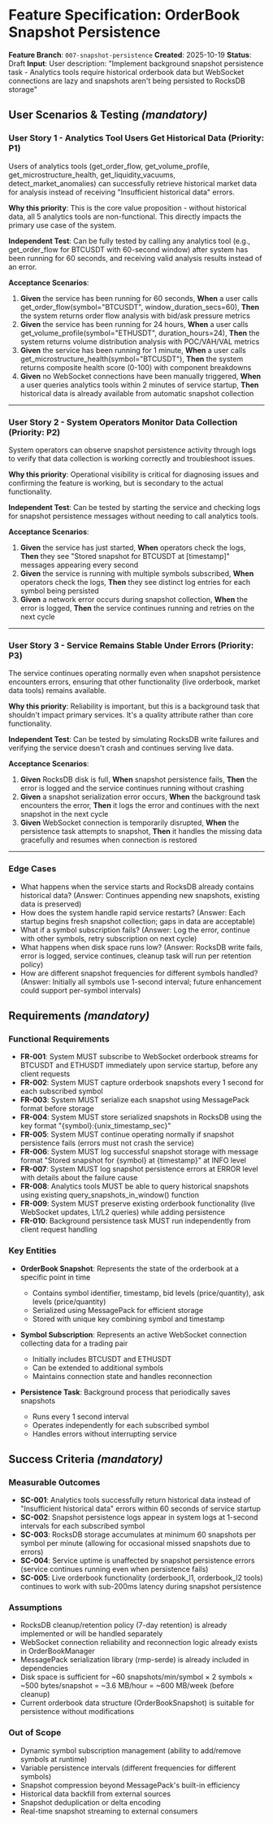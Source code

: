 # Feature Specification: OrderBook Snapshot Persistence

**Feature Branch**: `007-snapshot-persistence`
**Created**: 2025-10-19
**Status**: Draft
**Input**: User description: "Implement background snapshot persistence task - Analytics tools require historical orderbook data but WebSocket connections are lazy and snapshots aren't being persisted to RocksDB storage"

## User Scenarios & Testing *(mandatory)*

### User Story 1 - Analytics Tool Users Get Historical Data (Priority: P1)

Users of analytics tools (get_order_flow, get_volume_profile, get_microstructure_health, get_liquidity_vacuums, detect_market_anomalies) can successfully retrieve historical market data for analysis instead of receiving "Insufficient historical data" errors.

**Why this priority**: This is the core value proposition - without historical data, all 5 analytics tools are non-functional. This directly impacts the primary use case of the system.

**Independent Test**: Can be fully tested by calling any analytics tool (e.g., get_order_flow for BTCUSDT with 60-second window) after system has been running for 60 seconds, and receiving valid analysis results instead of an error.

**Acceptance Scenarios**:

1. **Given** the service has been running for 60 seconds, **When** a user calls get_order_flow(symbol="BTCUSDT", window_duration_secs=60), **Then** the system returns order flow analysis with bid/ask pressure metrics
2. **Given** the service has been running for 24 hours, **When** a user calls get_volume_profile(symbol="ETHUSDT", duration_hours=24), **Then** the system returns volume distribution analysis with POC/VAH/VAL metrics
3. **Given** the service has been running for 1 minute, **When** a user calls get_microstructure_health(symbol="BTCUSDT"), **Then** the system returns composite health score (0-100) with component breakdowns
4. **Given** no WebSocket connections have been manually triggered, **When** a user queries analytics tools within 2 minutes of service startup, **Then** historical data is already available from automatic snapshot collection

---

### User Story 2 - System Operators Monitor Data Collection (Priority: P2)

System operators can observe snapshot persistence activity through logs to verify that data collection is working correctly and troubleshoot issues.

**Why this priority**: Operational visibility is critical for diagnosing issues and confirming the feature is working, but is secondary to the actual functionality.

**Independent Test**: Can be tested by starting the service and checking logs for snapshot persistence messages without needing to call analytics tools.

**Acceptance Scenarios**:

1. **Given** the service has just started, **When** operators check the logs, **Then** they see "Stored snapshot for BTCUSDT at [timestamp]" messages appearing every second
2. **Given** the service is running with multiple symbols subscribed, **When** operators check the logs, **Then** they see distinct log entries for each symbol being persisted
3. **Given** a network error occurs during snapshot collection, **When** the error is logged, **Then** the service continues running and retries on the next cycle

---

### User Story 3 - Service Remains Stable Under Errors (Priority: P3)

The service continues operating normally even when snapshot persistence encounters errors, ensuring that other functionality (live orderbook, market data tools) remains available.

**Why this priority**: Reliability is important, but this is a background task that shouldn't impact primary services. It's a quality attribute rather than core functionality.

**Independent Test**: Can be tested by simulating RocksDB write failures and verifying the service doesn't crash and continues serving live data.

**Acceptance Scenarios**:

1. **Given** RocksDB disk is full, **When** snapshot persistence fails, **Then** the error is logged and the service continues running without crashing
2. **Given** a snapshot serialization error occurs, **When** the background task encounters the error, **Then** it logs the error and continues with the next snapshot in the next cycle
3. **Given** WebSocket connection is temporarily disrupted, **When** the persistence task attempts to snapshot, **Then** it handles the missing data gracefully and resumes when connection is restored

---

### Edge Cases

- What happens when the service starts and RocksDB already contains historical data? (Answer: Continues appending new snapshots, existing data is preserved)
- How does the system handle rapid service restarts? (Answer: Each startup begins fresh snapshot collection; gaps in data are acceptable)
- What if a symbol subscription fails? (Answer: Log the error, continue with other symbols, retry subscription on next cycle)
- What happens when disk space runs low? (Answer: RocksDB write fails, error is logged, service continues, cleanup task will run per retention policy)
- How are different snapshot frequencies for different symbols handled? (Answer: Initially all symbols use 1-second interval; future enhancement could support per-symbol intervals)

## Requirements *(mandatory)*

### Functional Requirements

- **FR-001**: System MUST subscribe to WebSocket orderbook streams for BTCUSDT and ETHUSDT immediately upon service startup, before any client requests
- **FR-002**: System MUST capture orderbook snapshots every 1 second for each subscribed symbol
- **FR-003**: System MUST serialize each snapshot using MessagePack format before storage
- **FR-004**: System MUST store serialized snapshots in RocksDB using the key format "{symbol}:{unix_timestamp_sec}"
- **FR-005**: System MUST continue operating normally if snapshot persistence fails (errors must not crash the service)
- **FR-006**: System MUST log successful snapshot storage with message format "Stored snapshot for {symbol} at {timestamp}" at INFO level
- **FR-007**: System MUST log snapshot persistence errors at ERROR level with details about the failure cause
- **FR-008**: Analytics tools MUST be able to query historical snapshots using existing query_snapshots_in_window() function
- **FR-009**: System MUST preserve existing orderbook functionality (live WebSocket updates, L1/L2 queries) while adding persistence
- **FR-010**: Background persistence task MUST run independently from client request handling

### Key Entities

- **OrderBook Snapshot**: Represents the state of the orderbook at a specific point in time
  - Contains symbol identifier, timestamp, bid levels (price/quantity), ask levels (price/quantity)
  - Serialized using MessagePack for efficient storage
  - Stored with unique key combining symbol and timestamp

- **Symbol Subscription**: Represents an active WebSocket connection collecting data for a trading pair
  - Initially includes BTCUSDT and ETHUSDT
  - Can be extended to additional symbols
  - Maintains connection state and handles reconnection

- **Persistence Task**: Background process that periodically saves snapshots
  - Runs every 1 second interval
  - Operates independently for each subscribed symbol
  - Handles errors without interrupting service

## Success Criteria *(mandatory)*

### Measurable Outcomes

- **SC-001**: Analytics tools successfully return historical data instead of "Insufficient historical data" errors within 60 seconds of service startup
- **SC-002**: Snapshot persistence logs appear in system logs at 1-second intervals for each subscribed symbol
- **SC-003**: RocksDB storage accumulates at minimum 60 snapshots per symbol per minute (allowing for occasional missed snapshots due to errors)
- **SC-004**: Service uptime is unaffected by snapshot persistence errors (service continues running even when persistence fails)
- **SC-005**: Live orderbook functionality (orderbook_l1, orderbook_l2 tools) continues to work with sub-200ms latency during snapshot persistence

### Assumptions

- RocksDB cleanup/retention policy (7-day retention) is already implemented or will be handled separately
- WebSocket connection reliability and reconnection logic already exists in OrderBookManager
- MessagePack serialization library (rmp-serde) is already included in dependencies
- Disk space is sufficient for ~60 snapshots/min/symbol × 2 symbols × ~500 bytes/snapshot = ~3.6 MB/hour = ~600 MB/week (before cleanup)
- Current orderbook data structure (OrderBookSnapshot) is suitable for persistence without modifications

### Out of Scope

- Dynamic symbol subscription management (ability to add/remove symbols at runtime)
- Variable persistence intervals (different frequencies for different symbols)
- Snapshot compression beyond MessagePack's built-in efficiency
- Historical data backfill from external sources
- Snapshot deduplication or delta encoding
- Real-time snapshot streaming to external consumers

